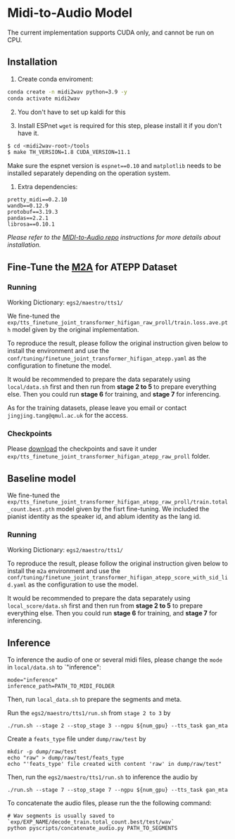
# Midi-to-Audio Model
The current implementation supports CUDA only, and cannot be run on CPU.

## Installation
1. Create conda enviroment:

```bash
conda create -n midi2wav python=3.9 -y
conda activate midi2wav
```

2. You don't have to set up kaldi for this

3. Install ESPnet
`wget` is required for this step, please install it if you don't have it.

```bash
$ cd <midi2wav-root>/tools
$ make TH_VERSION=1.8 CUDA_VERSION=11.1
```
Make sure the espnet version is `espnet==0.10` and `matplotlib` needs to be installed separately depending on the operation system.

1. Extra dependencies:
```
pretty_midi==0.2.10
wandb==0.12.9
protobuf==3.19.3
pandas==2.2.1
librosa==0.10.1
```
*Please refer to the [MIDI-to-Audio repo](https://github.com/nii-yamagishilab/midi-to-audio/tree/main) instructions for more details about installation.*

## Fine-Tune the [M2A](https://github.com/nii-yamagishilab/midi-to-audio/tree/main) for ATEPP Dataset

### Running

Working Dictionary: `egs2/maestro/tts1/`

We fine-tuned the `exp/tts_finetune_joint_transformer_hifigan_raw_proll/train.loss.ave.pth` model given by the original implementation.

To reproduce the result, please follow the original instruction given below to install the environment and use the 
`conf/tuning/finetune_joint_transformer_hifigan_atepp.yaml` as the configuration to finetune the model.

It would be recommended to prepare the data separately using `local/data.sh` first and then run from **stage 2 to 5** to prepare everything else. Then you could run **stage 6** for training, and **stage 7** for inferencing.

As for the training datasets, please leave you email or contact `jingjing.tang@qmul.ac.uk` for the access.

### Checkpoints
Please [download](https://drive.google.com/drive/folders/17lqEafXRI_mCUVnzjeq70NVqXD5VYTZI?usp=share_link) the checkpoints and save it under `exp/tts_finetune_joint_transformer_hifigan_atepp_raw_proll` folder.

## Baseline model
We fine-tuned the `exp/tts_finetune_joint_transformer_hifigan_atepp_raw_proll/train.total_count.best.pth` model given by the fisrt fine-tuning. We included the pianist identity as the speaker id, and ablum identity as the lang id. 

### Running
Working Dictionary: `egs2/maestro/tts1/`

To reproduce the result, please follow the original instruction given below to install the `m2a` environment and use the 
`conf/tuning/finetune_joint_transformer_hifigan_atepp_score_with_sid_lid.yaml` as the configuration to use the model.

It would be recommended to prepare the data separately using `local_score/data.sh` first and then run from **stage 2 to 5** to prepare everything else. Then you could run **stage 6** for training, and **stage 7** for inferencing.

## Inference
To inference the audio of one or several midi files, please change the `mode` in `local/data.sh` to `"inference":
```
mode="inference"
inference_path=PATH_TO_MIDI_FOLDER
```
Then, run `local_data.sh` to prepare the segments and meta. 

Run the `egs2/maestro/tts1/run.sh` from ``stage 2 to 3`` by
```
./run.sh --stage 2 --stop_stage 3 --ngpu ${num_gpu} --tts_task gan_mta
```

Create a `feats_type` file under `dump/raw/test` by
```
mkdir -p dump/raw/test
echo "raw" > dump/raw/test/feats_type
echo "'feats_type' file created with content 'raw' in dump/raw/test"
```

Then, run the `egs2/maestro/tts1/run.sh` to inference the audio by
```
./run.sh --stage 7 --stop_stage 7 --ngpu ${num_gpu} --tts_task gan_mta
```

To concatenate the audio files, please run the the following command:
```
# Wav segments is usually saved to `exp/EXP_NAME/decode_train.total_count.best/test/wav`
python pyscripts/concatenate_audio.py PATH_TO_SEGMENTS
```